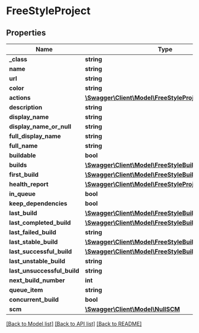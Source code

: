 # FreeStyleProject

## Properties
Name | Type | Description | Notes
------------ | ------------- | ------------- | -------------
**_class** | **string** |  | [optional] 
**name** | **string** |  | [optional] 
**url** | **string** |  | [optional] 
**color** | **string** |  | [optional] 
**actions** | [**\Swagger\Client\Model\FreeStyleProjectactions[]**](FreeStyleProjectactions.md) |  | [optional] 
**description** | **string** |  | [optional] 
**display_name** | **string** |  | [optional] 
**display_name_or_null** | **string** |  | [optional] 
**full_display_name** | **string** |  | [optional] 
**full_name** | **string** |  | [optional] 
**buildable** | **bool** |  | [optional] 
**builds** | [**\Swagger\Client\Model\FreeStyleBuild[]**](FreeStyleBuild.md) |  | [optional] 
**first_build** | [**\Swagger\Client\Model\FreeStyleBuild**](FreeStyleBuild.md) |  | [optional] 
**health_report** | [**\Swagger\Client\Model\FreeStyleProjecthealthReport[]**](FreeStyleProjecthealthReport.md) |  | [optional] 
**in_queue** | **bool** |  | [optional] 
**keep_dependencies** | **bool** |  | [optional] 
**last_build** | [**\Swagger\Client\Model\FreeStyleBuild**](FreeStyleBuild.md) |  | [optional] 
**last_completed_build** | [**\Swagger\Client\Model\FreeStyleBuild**](FreeStyleBuild.md) |  | [optional] 
**last_failed_build** | **string** |  | [optional] 
**last_stable_build** | [**\Swagger\Client\Model\FreeStyleBuild**](FreeStyleBuild.md) |  | [optional] 
**last_successful_build** | [**\Swagger\Client\Model\FreeStyleBuild**](FreeStyleBuild.md) |  | [optional] 
**last_unstable_build** | **string** |  | [optional] 
**last_unsuccessful_build** | **string** |  | [optional] 
**next_build_number** | **int** |  | [optional] 
**queue_item** | **string** |  | [optional] 
**concurrent_build** | **bool** |  | [optional] 
**scm** | [**\Swagger\Client\Model\NullSCM**](NullSCM.md) |  | [optional] 

[[Back to Model list]](../README.md#documentation-for-models) [[Back to API list]](../README.md#documentation-for-api-endpoints) [[Back to README]](../README.md)


